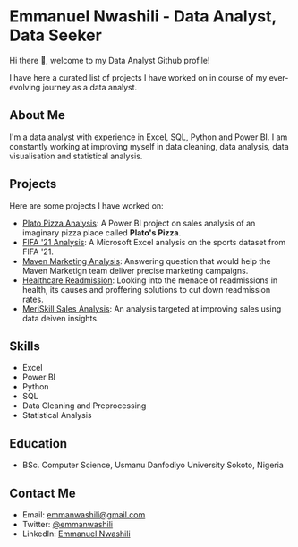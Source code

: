 <!--
**nwashilia/nwashilia** is a ✨ _special_ ✨ repository because its `README.md` (this file) appears on your GitHub profile.

Here are some ideas to get you started:

- 🔭 I’m currently working on ...
- 🌱 I’m currently learning ...
- 👯 I’m looking to collaborate on ...
- 🤔 I’m looking for help with ...
- 💬 Ask me about ...
- 📫 How to reach me: ...
- 😄 Pronouns: ...
- ⚡ Fun fact: ...
-->

# Emmanuel Nwashili - Data Analyst, Data Seeker

Hi there 👋, welcome to my Data Analyst Github profile!

I have here a curated list of projects I have worked on in course of my ever-evolving journey as a data analyst.

## About Me
I'm a data analyst with experience in Excel, SQL, Python and Power BI. I am constantly working at improving myself in data cleaning, data analysis, data visualisation and statistical analysis.

## Projects
Here are some projects I have worked on:
- [Plato Pizza Analysis](https://github.com/nwashilia/plato-pizza#readme): A Power BI project on sales analysis of an imaginary pizza place called **Plato's Pizza**.
- [FIFA '21 Analysis](https://github.com/nwashilia/fifa21_data_analysis/blob/main/README.md): A Microsoft Excel analysis on the sports dataset from FIFA '21.
- [Maven Marketing Analysis](https://github.com/nwashilia/maven_marketing/blob/main/README.md): Answering question that would help the Maven Marketign team deliver precise marketing campaigns.
- [Healthcare Readmission](https://github.com/nwashilia/readmission_in_healthcare/blob/main/README.md): Looking into the menace of readmissions in health, its causes and proffering solutions to cut down readmission rates.
- [MeriSkill Sales Analysis](https://github.com/nwashilia/meriskill_sales/blob/main/README.md): An analysis targeted at improving sales using data deiven insights.

## Skills
- Excel
- Power BI
- Python
- SQL
- Data Cleaning and Preprocessing
- Statistical Analysis

## Education
- BSc. Computer Science, Usmanu Danfodiyo University Sokoto, Nigeria

<!-- ## Certification -->

## Contact Me
- Email: emmanwashili@gmail.com
- Twitter: [@emmanwashili](https://twitter.com/emmanwashili)
- LinkedIn: [Emmanuel Nwashili](https://www.linkedin.com/in/emmanuel-nwashili-7051097b)
